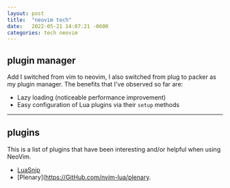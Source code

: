 ```yaml
---
layout: post
title:  "neovim tech"
date:   2022-05-21 14:07:21 -0600
categories: tech neovim
---
```


## plugin manager

Add I switched from vim to neovim, I also switched from plug to packer as my plugin manager. The benefits that I've observed so far are:

* Lazy loading (noticeable performance improvement)
* Easy configuration of Lua plugins via their `setup` methods

---

## plugins

This is a list of plugins that have been interesting and/or helpful when using NeoVim.

* [LuaSnip](https://GitHub.com/L3MON4D3/LuaSnip)
* [Plenary](https://GitHub.com/nvim-lua/plenary.
